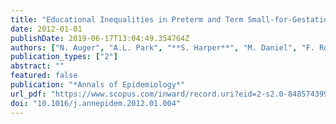 ```yaml
---
title: "Educational Inequalities in Preterm and Term Small-for-Gestational-Age Birth Over Time"
date: 2012-01-01
publishDate: 2019-06-17T13:04:49.354764Z
authors: ["N. Auger", "A.L. Park", "**S. Harper**", "M. Daniel", "F. Roncarolo", "R.W. Platt"]
publication_types: ["2"]
abstract: ""
featured: false
publication: "*Annals of Epidemiology*"
url_pdf: "https://www.scopus.com/inward/record.uri?eid=2-s2.0-84857439946&doi=10.1016%2fj.annepidem.2012.01.004&partnerID=40&md5=00bcd5f11c3b8bc21a8e7e5a7ccb7f9c"
doi: "10.1016/j.annepidem.2012.01.004"
---
```



